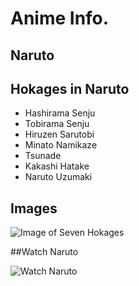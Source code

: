 # Anime Info.

## Naruto

## Hokages in Naruto
* Hashirama Senju
* Tobirama Senju
* Hiruzen Sarutobi
* Minato Namikaze
* Tsunade
* Kakashi Hatake
* Naruto Uzumaki
    
## Images
 
![Image of Seven Hokages](https://pm1.aminoapps.com/6601/43e8c383f87b4b3bf3d7dbcb66d1f9bafdb546a8_hq.jpg)

##Watch Naruto

![Watch Naruto](https://www.netflix.com/ca/title/70205012)
